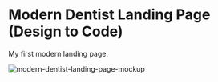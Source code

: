 # Modern Dentist Landing Page (Design to Code)

My first modern landing page.

![modern-dentist-landing-page-mockup](https://github.com/bodhleaf/modern-dentist-landing-page/assets/165407539/046a2c0e-860b-4357-940f-dfc0eede0190)
